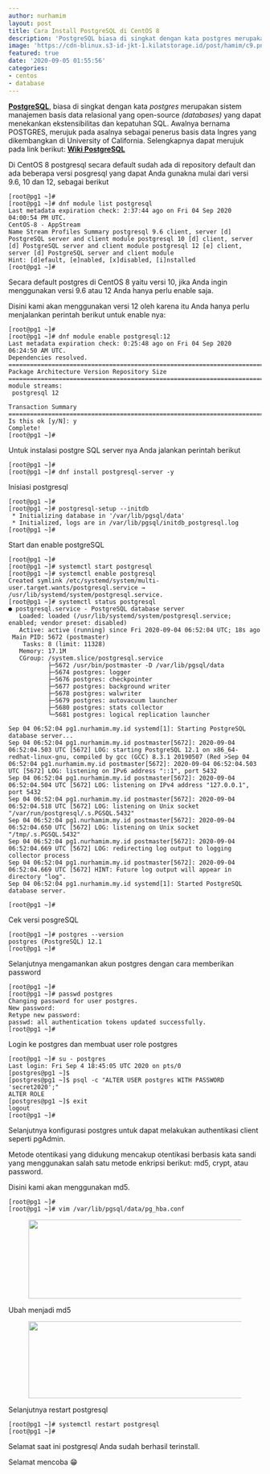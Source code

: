 ```yaml
---
author: nurhamim
layout: post
title: Cara Install PostgreSQL di CentOS 8
description: 'PostgreSQL biasa di singkat dengan kata postgres merupakan sistem manajemen basis data relasional yang open-source (databases) yang dapat menekankan ekstensibilitas dan kepatuhan SQL. Awalnya bernama POSTGRES, merujuk pada asalnya sebagai penerus basis data Ingres yang dikembangkan di University of California'
image: 'https://cdn-blinux.s3-id-jkt-1.kilatstorage.id/post/hamim/c9.png'
featured: true
date: '2020-09-05 01:55:56'
categories:
- centos
- database
---
```


**[PostgreSQL](https://www.postgresql.org/)**, biasa di singkat dengan kata _postgres_ merupakan sistem manajemen basis data relasional yang open-source _(databases)_ yang dapat menekankan ekstensibilitas dan kepatuhan SQL. Awalnya bernama POSTGRES, merujuk pada asalnya sebagai penerus basis data Ingres yang dikembangkan di University of California. Selengkapnya dapat merujuk pada link berikut: **[Wiki PostgreSQL](https://en.wikipedia.org/wiki/PostgreSQL)**

Di CentOS 8 postgresql secara default sudah ada di repository default dan ada beberapa versi posgresql yang dapat Anda gunakna mulai dari versi 9.6, 10 dan 12, sebagai berikut

    [root@pg1 ~]#
    [root@pg1 ~]# dnf module list postgresql
    Last metadata expiration check: 2:37:44 ago on Fri 04 Sep 2020 04:00:54 PM UTC.
    CentOS-8 - AppStream
    Name Stream Profiles Summary postgresql 9.6 client, server [d] PostgreSQL server and client module postgresql 10 [d] client, server [d] PostgreSQL server and client module postgresql 12 [e] client, server [d] PostgreSQL server and client module                             
    Hint: [d]efault, [e]nabled, [x]disabled, [i]nstalled
    [root@pg1 ~]#

Secara default postgres di CentOS 8 yaitu versi 10, jika Anda ingin menggunakan versi 9.6 atau 12 Anda hanya perlu enable saja.

Disini kami akan menggunakan versi 12 oleh karena itu Anda hanya perlu menjalankan perintah berikut untuk enable nya:

    [root@pg1 ~]#
    [root@pg1 ~]# dnf module enable postgresql:12
    Last metadata expiration check: 0:25:48 ago on Fri 04 Sep 2020 06:24:50 AM UTC.
    Dependencies resolved.
    ============================================================================================================================================================================================== Package Architecture Version Repository Size
    ==============================================================================================================================================================================================Enabling module streams:
     postgresql 12
    
    Transaction Summary
    ==============================================================================================================================================================================================
    Is this ok [y/N]: y
    Complete!
    [root@pg1 ~]#

Untuk instalasi postgre SQL server nya Anda jalankan perintah berikut

    [root@pg1 ~]#
    [root@pg1 ~]# dnf install postgresql-server -y

Inisiasi postgresql

    [root@pg1 ~]#
    [root@pg1 ~]# postgresql-setup --initdb
     * Initializing database in '/var/lib/pgsql/data'
     * Initialized, logs are in /var/lib/pgsql/initdb_postgresql.log
    [root@pg1 ~]#

Start dan enable postgreSQL

    [root@pg1 ~]#
    [root@pg1 ~]# systemctl start postgresql
    [root@pg1 ~]# systemctl enable postgresql
    Created symlink /etc/systemd/system/multi-user.target.wants/postgresql.service → /usr/lib/systemd/system/postgresql.service.
    [root@pg1 ~]# systemctl status postgresql
    ● postgresql.service - PostgreSQL database server
       Loaded: loaded (/usr/lib/systemd/system/postgresql.service; enabled; vendor preset: disabled)
       Active: active (running) since Fri 2020-09-04 06:52:04 UTC; 18s ago
     Main PID: 5672 (postmaster)
        Tasks: 8 (limit: 11328)
       Memory: 17.1M
       CGroup: /system.slice/postgresql.service
               ├─5672 /usr/bin/postmaster -D /var/lib/pgsql/data
               ├─5674 postgres: logger
               ├─5676 postgres: checkpointer
               ├─5677 postgres: background writer
               ├─5678 postgres: walwriter
               ├─5679 postgres: autovacuum launcher
               ├─5680 postgres: stats collector
               └─5681 postgres: logical replication launcher
    
    Sep 04 06:52:04 pg1.nurhamim.my.id systemd[1]: Starting PostgreSQL database server...
    Sep 04 06:52:04 pg1.nurhamim.my.id postmaster[5672]: 2020-09-04 06:52:04.503 UTC [5672] LOG: starting PostgreSQL 12.1 on x86_64-redhat-linux-gnu, compiled by gcc (GCC) 8.3.1 20190507 (Red >Sep 04 06:52:04 pg1.nurhamim.my.id postmaster[5672]: 2020-09-04 06:52:04.503 UTC [5672] LOG: listening on IPv6 address "::1", port 5432
    Sep 04 06:52:04 pg1.nurhamim.my.id postmaster[5672]: 2020-09-04 06:52:04.504 UTC [5672] LOG: listening on IPv4 address "127.0.0.1", port 5432
    Sep 04 06:52:04 pg1.nurhamim.my.id postmaster[5672]: 2020-09-04 06:52:04.518 UTC [5672] LOG: listening on Unix socket "/var/run/postgresql/.s.PGSQL.5432"
    Sep 04 06:52:04 pg1.nurhamim.my.id postmaster[5672]: 2020-09-04 06:52:04.650 UTC [5672] LOG: listening on Unix socket "/tmp/.s.PGSQL.5432"
    Sep 04 06:52:04 pg1.nurhamim.my.id postmaster[5672]: 2020-09-04 06:52:04.669 UTC [5672] LOG: redirecting log output to logging collector process
    Sep 04 06:52:04 pg1.nurhamim.my.id postmaster[5672]: 2020-09-04 06:52:04.669 UTC [5672] HINT: Future log output will appear in directory "log".
    Sep 04 06:52:04 pg1.nurhamim.my.id systemd[1]: Started PostgreSQL database server.
    
    [root@pg1 ~]#

Cek versi posgreSQL

    [root@pg1 ~]# postgres --version
    postgres (PostgreSQL) 12.1
    [root@pg1 ~]#

Selanjutnya mengamankan akun postgres dengan cara memberikan password

    [root@pg1 ~]#
    [root@pg1 ~]# passwd postgres
    Changing password for user postgres.
    New password:
    Retype new password:
    passwd: all authentication tokens updated successfully.
    [root@pg1 ~]#

Login ke postgres dan membuat user role postgres

    [root@pg1 ~]# su - postgres
    Last login: Fri Sep 4 18:45:05 UTC 2020 on pts/0
    [postgres@pg1 ~]$
    [postgres@pg1 ~]$ psql -c "ALTER USER postgres WITH PASSWORD 'secret2020';"
    ALTER ROLE
    [postgres@pg1 ~]$ exit
    logout
    [root@pg1 ~]#

Selanjutnya konfigurasi postgres untuk dapat melakukan authentikasi client seperti pgAdmin.

Metode otentikasi yang didukung mencakup otentikasi berbasis kata sandi yang menggunakan salah satu metode enkripsi berikut: md5, crypt, atau password.

Disini kami akan menggunakan md5.

    [root@pg1 ~]#
    [root@pg1 ~]# vim /var/lib/pgsql/data/pg_hba.conf

<figure class="wp-block-image size-large"><img loading="lazy" width="570" height="157" src="/content/images/wordpress/2020/09/image-16.png" alt="" class="wp-image-456" srcset="/content/images/wordpress/2020/09/image-16.png 570w, /content/images/wordpress/2020/09/image-16-300x83.png 300w" sizes="(max-width: 570px) 100vw, 570px"></figure>

Ubah menjadi md5

<figure class="wp-block-image size-large"><img loading="lazy" width="608" height="153" src="/content/images/wordpress/2020/09/image-17.png" alt="" class="wp-image-457" srcset="/content/images/wordpress/2020/09/image-17.png 608w, /content/images/wordpress/2020/09/image-17-300x75.png 300w" sizes="(max-width: 608px) 100vw, 608px"></figure>

Selanjutnya restart postgresql

    [root@pg1 ~]# systemctl restart postgresql
    [root@pg1 ~]#

Selamat saat ini postgresql Anda sudah berhasil terinstall.

Selamat mencoba 😁